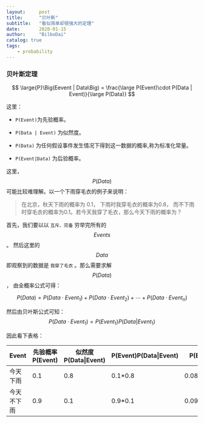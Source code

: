 ```yaml
---
layout:     post
title:      "贝叶斯"
subtitle:   "看似简单却很强大的定理"
date:       2020-01-15
author:     "BilboDai"
catalog: true
tags:
    - probability
---
```


### 贝叶斯定理


$$
\large{P}\Big(Eevent | Data\Big) = \frac{\large P(Event)\cdot P(Data | Event)}{\large P(Data)}
$$


这里：

- `P(Event)`为先验概率。

- `P(Data | Event)`  为似然度。

- `P(Data)`  为任何假设事件发生情况下得到这一数据的概率,称为标准化常量。

- `P(Event|Data)`  为后验概率。



这里，$$P(Data)$$ 可能比较难理解。以一个下雨穿毛衣的例子来说明：

>
>
>在北京，秋天下雨的概率为 0.1， 下雨时我穿毛衣的概率为0.8， 而不下雨时穿毛衣的概率为0.1。若今天我穿了毛衣，那么今天下雨的概率为？

首先，我们要以以 `互斥、完备` 穷举完所有的 $$Events$$ 。 然后这里的 $$Data$$ 即观察到的数据是 `我穿了毛衣` 。那么需要求解 $$P(Data)$$， 由全概率公式可得：


$$
P(Data) = P(Data\cdot Event_1) + P(Data\cdot Event_2) + \cdots +P(Data \cdot Event_n)
$$


然后由贝叶斯公式可知： $$P(Data\cdot Event_1) = P(Event_1)P(Data|Event_1)$$ 

因此看下表格：

| Event      | 先验概率 P(Event) | 似然度P(Data\|Event) | P(Event)P(Data\|Event) | P(Event\|Data)   |
| ---------- | ----------------- | -------------------- | ---------------------- | ---------------- |
| 今天下雨   | 0.1               | 0.8                  | 0.1*0.8                | 0.08/(0.08+0.09) |
| 今天不下雨 | 0.9               | 0.1                  | 0.9*0.1                | 0.09/(0.08+0.09) |











